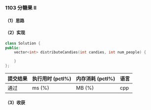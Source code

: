 ### 1103 分糖果 II

#### （1）思路

#### （2）实现

```cpp
class Solution {
public:
    vector<int> distributeCandies(int candies, int num_people) {

    }
};
```

| 提交结果 | 执行用时 (pctl%) | 内存消耗 (pctl%) | 语言 |
|:---------|:-----------------|:-----------------|:-----|
| 通过     |  ms (%)   |  MB (%)  | cpp  |

#### （3）收获
